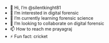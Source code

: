 - 👋 Hi, I’m @silentkinght81
- 👀 I’m interested in digital forensic
- 🌱 I’m currently learning forensic science
- 💞️ I’m looking to collaborate on digital forensic
- 📫 How to reach me prayagraj 
- ⚡ Fun fact: cricket

<!---
silentkinght81/silentkinght81 is a ✨ special ✨ repository because its `README.md` (this file) appears on your GitHub profile.
You can click the Preview link to take a look at your changes.
--->
